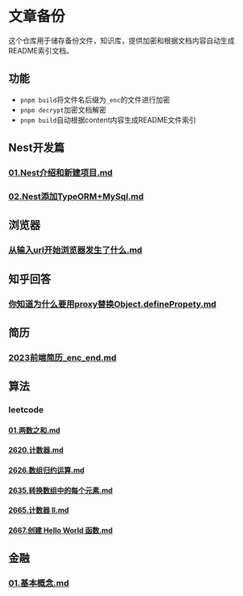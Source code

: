 <h1>文章备份</h1>


<p>这个仓库用于储存备份文件，知识库，提供加密和根据文档内容自动生成README索引文档。</p>

<h2>功能</h2>

<ul>
  <li><code>pnpm build</code>将文件名后缀为<code>_enc</code>的文件进行加密</li>
  <li><code>pnpm decrypt</code>加密文档解密</li>
  <li><code>pnpm build</code>自动根据content内容生成README文件索引</li>
</ul>

<h2>Nest开发篇</h2>

<h3><a href="content/Nest开发篇/01.Nest介绍和新建项目.md">01.Nest介绍和新建项目.md</a></h3>

<h3><a href="content/Nest开发篇/02.Nest添加TypeORM+MySql.md">02.Nest添加TypeORM+MySql.md</a></h3>

<h2>浏览器</h2>

<h3><a href="content/浏览器/从输入url开始浏览器发生了什么.md">从输入url开始浏览器发生了什么.md</a></h3>

<h2>知乎回答</h2>

<h3><a href="content/知乎回答/你知道为什么要用proxy替换Object.definePropety.md">你知道为什么要用proxy替换Object.definePropety.md</a></h3>

<h2>简历</h2>

<h3><a href="content/简历/2023前端简历_enc_end.md">2023前端简历_enc_end.md</a></h3>

<h2>算法</h2>

<h3>leetcode</h3>

<h4><a href="content/算法/leetcode/01.两数之和.md">01.两数之和.md</a></h4>

<h4><a href="content/算法/leetcode/2620.计数器.md">2620.计数器.md</a></h4>

<h4><a href="content/算法/leetcode/2626.数组归约运算.md">2626.数组归约运算.md</a></h4>

<h4><a href="content/算法/leetcode/2635.转换数组中的每个元素.md">2635.转换数组中的每个元素.md</a></h4>

<h4><a href="content/算法/leetcode/2665.计数器 II.md">2665.计数器 II.md</a></h4>

<h4><a href="content/算法/leetcode/2667.创建 Hello World 函数.md">2667.创建 Hello World 函数.md</a></h4>

<h2>金融</h2>

<h3><a href="content/金融/01.基本概念.md">01.基本概念.md</a></h3>


